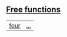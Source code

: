 
## [Free functions](./this_is_visible_only_within_the_scope-free_functions.md)

| | |
|:---|:---|
| [four](./hello_world-A-B-four.md) | [...](./hello_world-A-B-four.md) |
